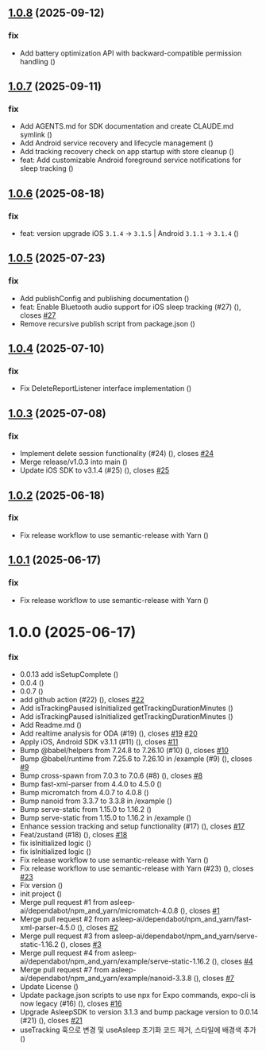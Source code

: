 ## [1.0.8](https://github.com/asleep-ai/asleep-sdk-react-native/compare/v1.0.7...v1.0.8) (2025-09-12)


### fix

* Add battery optimization API with backward-compatible permission handling ([](https://github.com/asleep-ai/asleep-sdk-react-native/commit/6f7d5565230c57caa9bc5213e51a1291bd71d4f9))

## [1.0.7](https://github.com/asleep-ai/asleep-sdk-react-native/compare/v1.0.6...v1.0.7) (2025-09-11)


### fix

* Add AGENTS.md for SDK documentation and create CLAUDE.md symlink ([](https://github.com/asleep-ai/asleep-sdk-react-native/commit/1e147c574c8ee6475491fd97e620ced8c7f7b702))
* Add Android service recovery and lifecycle management ([](https://github.com/asleep-ai/asleep-sdk-react-native/commit/a48d01bd15e4c65e7ed6919b37657042bb941f88))
* Add tracking recovery check on app startup with store cleanup ([](https://github.com/asleep-ai/asleep-sdk-react-native/commit/13440c50e29dd7c182830a55f9370b832711b7ce))
* feat: Add customizable Android foreground service notifications for sleep tracking ([](https://github.com/asleep-ai/asleep-sdk-react-native/commit/1899506b01b4142d2cea0487e78365c3ae1c7815))

## [1.0.6](https://github.com/asleep-ai/asleep-sdk-react-native/compare/v1.0.5...v1.0.6) (2025-08-18)


### fix

* feat: version upgrade iOS `3.1.4` -> `3.1.5` | Android `3.1.1` -> `3.1.4` ([](https://github.com/asleep-ai/asleep-sdk-react-native/commit/c04eb9ac8b23a2fdee3396156000370604498ee0))

## [1.0.5](https://github.com/asleep-ai/asleep-sdk-react-native/compare/v1.0.4...v1.0.5) (2025-07-23)


### fix

* Add publishConfig and publishing documentation ([](https://github.com/asleep-ai/asleep-sdk-react-native/commit/08fc2bd449b8112f22d86d3295445feb2958c9a2))
* feat: Enable Bluetooth audio support for iOS sleep tracking (#27) ([](https://github.com/asleep-ai/asleep-sdk-react-native/commit/42f372b43466f8ba4c89307af5b87a776cb66032)), closes [#27](https://github.com/asleep-ai/asleep-sdk-react-native/issues/27)
* Remove recursive publish script from package.json ([](https://github.com/asleep-ai/asleep-sdk-react-native/commit/14d464877f63a2df53f4ea819dc90a19ab89f197))

## [1.0.4](https://github.com/asleep-ai/asleep-sdk-react-native/compare/v1.0.3...v1.0.4) (2025-07-10)


### fix

* Fix DeleteReportListener interface implementation ([](https://github.com/asleep-ai/asleep-sdk-react-native/commit/4349a9066db56c9a8a1508aa2874a543d5a58bd6))

## [1.0.3](https://github.com/asleep-ai/asleep-sdk-react-native/compare/v1.0.2...v1.0.3) (2025-07-08)


### fix

* Implement delete session functionality (#24) ([](https://github.com/asleep-ai/asleep-sdk-react-native/commit/ed5b759cf4957e830844cb715498ec6dbf5841e9)), closes [#24](https://github.com/asleep-ai/asleep-sdk-react-native/issues/24)
* Merge release/v1.0.3 into main ([](https://github.com/asleep-ai/asleep-sdk-react-native/commit/cff99261db3030154e819f2e9933407837e4707a))
* Update iOS SDK to v3.1.4 (#25) ([](https://github.com/asleep-ai/asleep-sdk-react-native/commit/f9b4bf198f5c3b38df7c0510d0015dbfa5da4607)), closes [#25](https://github.com/asleep-ai/asleep-sdk-react-native/issues/25)

## [1.0.2](https://github.com/asleep-ai/asleep-sdk-react-native/compare/v1.0.1...v1.0.2) (2025-06-18)


### fix

* Fix release workflow to use semantic-release with Yarn ([](https://github.com/asleep-ai/asleep-sdk-react-native/commit/f1c8d1b3fb86f10a21c661f3c295b888859baafa))

## [1.0.1](https://github.com/asleep-ai/asleep-sdk-react-native/compare/v1.0.0...v1.0.1) (2025-06-17)


### fix

* Fix release workflow to use semantic-release with Yarn ([](https://github.com/asleep-ai/asleep-sdk-react-native/commit/535bc7e6d222be0ebffe029731daf77e80647dce))

# 1.0.0 (2025-06-17)


### fix

* 0.0.13 add isSetupComplete ([](https://github.com/asleep-ai/asleep-sdk-react-native/commit/461cd0e9ff62dec74f99709a3ab0ef36c2b01d1c))
* 0.0.4 ([](https://github.com/asleep-ai/asleep-sdk-react-native/commit/5ed45984b5324d3097a7d7fa64d9b7c2014429dc))
* 0.0.7 ([](https://github.com/asleep-ai/asleep-sdk-react-native/commit/6fc466af0a1e9104bb6c3d936dd3b61e3db0ca8b))
* add github action (#22) ([](https://github.com/asleep-ai/asleep-sdk-react-native/commit/2c3d9280988e2a1b11154349cddcbd342ebe06bf)), closes [#22](https://github.com/asleep-ai/asleep-sdk-react-native/issues/22)
* Add isTrackingPaused isInitialized getTrackingDurationMinutes ([](https://github.com/asleep-ai/asleep-sdk-react-native/commit/dc3920dafbcd0625c3fe36c3d00234f8d7c92295))
* Add isTrackingPaused isInitialized getTrackingDurationMinutes ([](https://github.com/asleep-ai/asleep-sdk-react-native/commit/dc2af995f679f61be81968dd8d6aecd6233257e1))
* Add Readme.md ([](https://github.com/asleep-ai/asleep-sdk-react-native/commit/6c50de3121f754f21f8a76e8234d89333314951c))
* Add realtime analysis for ODA (#19) ([](https://github.com/asleep-ai/asleep-sdk-react-native/commit/3cc1242f21a16bdd4e146469c453b94326f0eac4)), closes [#19](https://github.com/asleep-ai/asleep-sdk-react-native/issues/19) [#20](https://github.com/asleep-ai/asleep-sdk-react-native/issues/20)
* Apply iOS, Android SDK v3.1.1 (#11) ([](https://github.com/asleep-ai/asleep-sdk-react-native/commit/e374ea0cbecbaeef75efbe12e2b5e8713e0f36d4)), closes [#11](https://github.com/asleep-ai/asleep-sdk-react-native/issues/11)
* Bump @babel/helpers from 7.24.8 to 7.26.10 (#10) ([](https://github.com/asleep-ai/asleep-sdk-react-native/commit/39a1d6709fe50015ff19a68b747fb9a021674a75)), closes [#10](https://github.com/asleep-ai/asleep-sdk-react-native/issues/10)
* Bump @babel/runtime from 7.25.6 to 7.26.10 in /example (#9) ([](https://github.com/asleep-ai/asleep-sdk-react-native/commit/79f6855788612497982e8d7ab46d0029d5aff204)), closes [#9](https://github.com/asleep-ai/asleep-sdk-react-native/issues/9)
* Bump cross-spawn from 7.0.3 to 7.0.6 (#8) ([](https://github.com/asleep-ai/asleep-sdk-react-native/commit/d28d41f5384f39f2776307c3485a1f446afb2d1a)), closes [#8](https://github.com/asleep-ai/asleep-sdk-react-native/issues/8)
* Bump fast-xml-parser from 4.4.0 to 4.5.0 ([](https://github.com/asleep-ai/asleep-sdk-react-native/commit/91ff087453b33bbb71a4b0d948908f049d41ecf3))
* Bump micromatch from 4.0.7 to 4.0.8 ([](https://github.com/asleep-ai/asleep-sdk-react-native/commit/6f40058d4d971b15bce9c650a413644d09a814d1))
* Bump nanoid from 3.3.7 to 3.3.8 in /example ([](https://github.com/asleep-ai/asleep-sdk-react-native/commit/595e6354b7a682bdf199178db5ae7231f75f0474))
* Bump serve-static from 1.15.0 to 1.16.2 ([](https://github.com/asleep-ai/asleep-sdk-react-native/commit/bdb015fb17ad263fc498ad111c5ce02c8cf6e8d0))
* Bump serve-static from 1.15.0 to 1.16.2 in /example ([](https://github.com/asleep-ai/asleep-sdk-react-native/commit/587c81a8f2acea6fbeea46fe8a53350102d56680))
* Enhance session tracking and setup functionality (#17) ([](https://github.com/asleep-ai/asleep-sdk-react-native/commit/ef7bea220617918cd0e49c307309792c622a0c57)), closes [#17](https://github.com/asleep-ai/asleep-sdk-react-native/issues/17)
* Feat/zustand (#18) ([](https://github.com/asleep-ai/asleep-sdk-react-native/commit/429a24db9b3424adfe3922f90ce9aac758e89862)), closes [#18](https://github.com/asleep-ai/asleep-sdk-react-native/issues/18)
* fix isInitialized logic ([](https://github.com/asleep-ai/asleep-sdk-react-native/commit/76b6fb677386aa7e7de527fd3b2d644546b0f5a8))
* fix isInitialized logic ([](https://github.com/asleep-ai/asleep-sdk-react-native/commit/5fb64f2e6f161869fbcdcf624c46ee9f1e9a5d9d))
* Fix release workflow to use semantic-release with Yarn ([](https://github.com/asleep-ai/asleep-sdk-react-native/commit/8a674962c9e091a759f3f4ccdecafceaa9dff8e0))
* Fix release workflow to use semantic-release with Yarn (#23) ([](https://github.com/asleep-ai/asleep-sdk-react-native/commit/959771bc8c59ecf8db76e28fcc6dd17caee6c277)), closes [#23](https://github.com/asleep-ai/asleep-sdk-react-native/issues/23)
* Fix version ([](https://github.com/asleep-ai/asleep-sdk-react-native/commit/cdb9258bb255bc711eb4ac2d4b5211ea54543cc6))
* init project ([](https://github.com/asleep-ai/asleep-sdk-react-native/commit/9f7a63fbbd945c393bd6b716089f3c6118e9ba65))
* Merge pull request #1 from asleep-ai/dependabot/npm_and_yarn/micromatch-4.0.8 ([](https://github.com/asleep-ai/asleep-sdk-react-native/commit/581a1f063b18995a5baf2919d5558af5b4771f4c)), closes [#1](https://github.com/asleep-ai/asleep-sdk-react-native/issues/1)
* Merge pull request #2 from asleep-ai/dependabot/npm_and_yarn/fast-xml-parser-4.5.0 ([](https://github.com/asleep-ai/asleep-sdk-react-native/commit/21ce0936f2d8a76b60908001288b3f4a59106dd4)), closes [#2](https://github.com/asleep-ai/asleep-sdk-react-native/issues/2)
* Merge pull request #3 from asleep-ai/dependabot/npm_and_yarn/serve-static-1.16.2 ([](https://github.com/asleep-ai/asleep-sdk-react-native/commit/20a5ce510fc9083912513854d5904fdbf783a21a)), closes [#3](https://github.com/asleep-ai/asleep-sdk-react-native/issues/3)
* Merge pull request #4 from asleep-ai/dependabot/npm_and_yarn/example/serve-static-1.16.2 ([](https://github.com/asleep-ai/asleep-sdk-react-native/commit/132c63333f7ad365f9ed7c665d7fcc873f207cc2)), closes [#4](https://github.com/asleep-ai/asleep-sdk-react-native/issues/4)
* Merge pull request #7 from asleep-ai/dependabot/npm_and_yarn/example/nanoid-3.3.8 ([](https://github.com/asleep-ai/asleep-sdk-react-native/commit/dcd7a282349bb75b69ef6fada7ed0ebc417b09df)), closes [#7](https://github.com/asleep-ai/asleep-sdk-react-native/issues/7)
* Update License ([](https://github.com/asleep-ai/asleep-sdk-react-native/commit/8b1854ded091203d8f7c53b6692c58f6c010dba1))
* Update package.json scripts to use npx for Expo commands, expo-cli is now legacy (#16) ([](https://github.com/asleep-ai/asleep-sdk-react-native/commit/d79c10049aca7be6e51ca73acd07c850676b4b8c)), closes [#16](https://github.com/asleep-ai/asleep-sdk-react-native/issues/16)
* Upgrade AsleepSDK to version 3.1.3 and bump package version to 0.0.14 (#21) ([](https://github.com/asleep-ai/asleep-sdk-react-native/commit/121606af98be62dea41d0cc51a18c4a2dc30ee84)), closes [#21](https://github.com/asleep-ai/asleep-sdk-react-native/issues/21)
* useTracking 훅으로 변경 및 useAsleep 초기화 코드 제거, 스타일에 배경색 추가 ([](https://github.com/asleep-ai/asleep-sdk-react-native/commit/4993a3c91fe85fb42e8668e503de3b8c6b773315))
